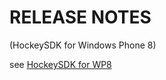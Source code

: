 ﻿RELEASE NOTES
=========
(HockeySDK for Windows Phone 8)

see [HockeySDK for WP8](../HockeySDK_WP8) 
